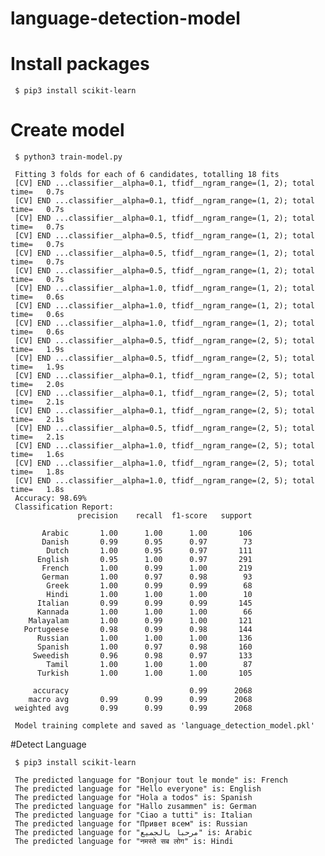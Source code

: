 # language-detection-model
# Install packages
 
     $ pip3 install scikit-learn
 
 # Create model
 
     $ python3 train-model.py 
 
     Fitting 3 folds for each of 6 candidates, totalling 18 fits
     [CV] END ...classifier__alpha=0.1, tfidf__ngram_range=(1, 2); total time=   0.7s
     [CV] END ...classifier__alpha=0.1, tfidf__ngram_range=(1, 2); total time=   0.7s
     [CV] END ...classifier__alpha=0.1, tfidf__ngram_range=(1, 2); total time=   0.7s
     [CV] END ...classifier__alpha=0.5, tfidf__ngram_range=(1, 2); total time=   0.7s
     [CV] END ...classifier__alpha=0.5, tfidf__ngram_range=(1, 2); total time=   0.7s
     [CV] END ...classifier__alpha=0.5, tfidf__ngram_range=(1, 2); total time=   0.7s
     [CV] END ...classifier__alpha=1.0, tfidf__ngram_range=(1, 2); total time=   0.6s
     [CV] END ...classifier__alpha=1.0, tfidf__ngram_range=(1, 2); total time=   0.6s
     [CV] END ...classifier__alpha=1.0, tfidf__ngram_range=(1, 2); total time=   0.6s
     [CV] END ...classifier__alpha=0.5, tfidf__ngram_range=(2, 5); total time=   1.9s
     [CV] END ...classifier__alpha=0.5, tfidf__ngram_range=(2, 5); total time=   1.9s
     [CV] END ...classifier__alpha=0.1, tfidf__ngram_range=(2, 5); total time=   2.0s
     [CV] END ...classifier__alpha=0.1, tfidf__ngram_range=(2, 5); total time=   2.1s
     [CV] END ...classifier__alpha=0.1, tfidf__ngram_range=(2, 5); total time=   2.1s
     [CV] END ...classifier__alpha=0.5, tfidf__ngram_range=(2, 5); total time=   2.1s
     [CV] END ...classifier__alpha=1.0, tfidf__ngram_range=(2, 5); total time=   1.6s
     [CV] END ...classifier__alpha=1.0, tfidf__ngram_range=(2, 5); total time=   1.8s
     [CV] END ...classifier__alpha=1.0, tfidf__ngram_range=(2, 5); total time=   1.8s
     Accuracy: 98.69%
     Classification Report:
                   precision    recall  f1-score   support
     
           Arabic       1.00      1.00      1.00       106
           Danish       0.99      0.95      0.97        73
            Dutch       1.00      0.95      0.97       111
          English       0.95      1.00      0.97       291
           French       1.00      0.99      1.00       219
           German       1.00      0.97      0.98        93
            Greek       1.00      0.99      0.99        68
            Hindi       1.00      1.00      1.00        10
          Italian       0.99      0.99      0.99       145
          Kannada       1.00      1.00      1.00        66
        Malayalam       1.00      0.99      1.00       121
       Portugeese       0.98      0.99      0.98       144
          Russian       1.00      1.00      1.00       136
          Spanish       1.00      0.97      0.98       160
         Sweedish       0.96      0.98      0.97       133
            Tamil       1.00      1.00      1.00        87
          Turkish       1.00      1.00      1.00       105
     
         accuracy                           0.99      2068
        macro avg       0.99      0.99      0.99      2068
     weighted avg       0.99      0.99      0.99      2068
     
     Model training complete and saved as 'language_detection_model.pkl'


   #Detect Language
     
     $ pip3 install scikit-learn
     
     The predicted language for "Bonjour tout le monde" is: French
     The predicted language for "Hello everyone" is: English
     The predicted language for "Hola a todos" is: Spanish
     The predicted language for "Hallo zusammen" is: German
     The predicted language for "Ciao a tutti" is: Italian
     The predicted language for "Привет всем" is: Russian
     The predicted language for "مرحبا بالجميع" is: Arabic
     The predicted language for "नमस्ते सब लोग" is: Hindi
